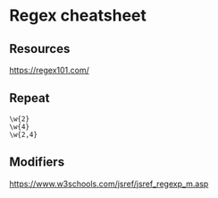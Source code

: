 # Regex cheatsheet

## Resources

https://regex101.com/

## Repeat

```
\w{2}
\w{4}
\w{2,4}
```

## Modifiers

https://www.w3schools.com/jsref/jsref_regexp_m.asp

<!--stackedit_data:
eyJoaXN0b3J5IjpbLTE4NDA0MjM2NTVdfQ==
-->